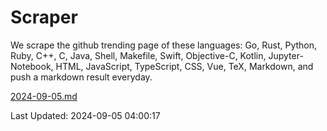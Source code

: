 # Scraper

We scrape the github trending page of these languages: Go, Rust, Python, Ruby, C++, C, Java, Shell, Makefile, Swift, Objective-C, Kotlin, Jupyter-Notebook, HTML, JavaScript, TypeScript, CSS, Vue, TeX, Markdown, and push a markdown result everyday.

[2024-09-05.md](https://github.com/yangwenmai/github-trending-backup/blob/master/2024-09-05.md)

Last Updated: 2024-09-05 04:00:17